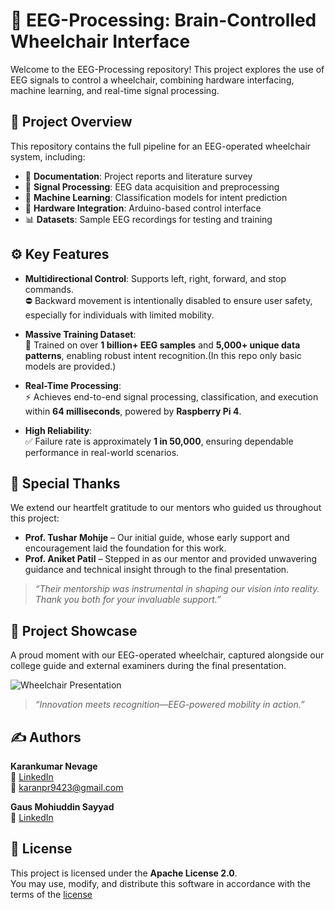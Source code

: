 # 🧠 EEG-Processing: Brain-Controlled Wheelchair Interface

Welcome to the EEG-Processing repository! This project explores the use of EEG signals to control a wheelchair, combining hardware interfacing, machine learning, and real-time signal processing.

## 📌 Project Overview

This repository contains the full pipeline for an EEG-operated wheelchair system, including:

- 📄 **Documentation**: Project reports and literature survey
- 🧠 **Signal Processing**: EEG data acquisition and preprocessing
- 🤖 **Machine Learning**: Classification models for intent prediction
- 🔧 **Hardware Integration**: Arduino-based control interface
- 📊 **Datasets**: Sample EEG recordings for testing and training

## ⚙️ Key Features

- **Multidirectional Control**: Supports left, right, forward, and stop commands.  
  ⛔ Backward movement is intentionally disabled to ensure user safety, especially for individuals with limited mobility.

- **Massive Training Dataset**:  
  🧠 Trained on over **1 billion+ EEG samples** and **5,000+ unique data patterns**, enabling robust intent recognition.(In this repo only basic models are provided.)

- **Real-Time Processing**:  
  ⚡ Achieves end-to-end signal processing, classification, and execution within **64 milliseconds**, powered by **Raspberry Pi 4**.

- **High Reliability**:  
  ✅ Failure rate is approximately **1 in 50,000**, ensuring dependable performance in real-world scenarios.

## 🙏 Special Thanks

We extend our heartfelt gratitude to our mentors who guided us throughout this project:

- **Prof. Tushar Mohije** – Our initial guide, whose early support and encouragement laid the foundation for this work.  
- **Prof. Aniket Patil** – Stepped in as our mentor and provided unwavering guidance and technical insight through to the final presentation.

> _“Their mentorship was instrumental in shaping our vision into reality. Thank you both for your invaluable support.”_


## 📸 Project Showcase

A proud moment with our EEG-operated wheelchair, captured alongside our college guide and external examiners during the final presentation.

![Wheelchair Presentation](https://media.licdn.com/dms/image/v2/D562DAQGdRsqTHGvR3Q/profile-treasury-image-shrink_800_800/profile-treasury-image-shrink_800_800/0/1733332754368?e=1757142000&v=beta&t=dXyAQrdFamvLJ3uPNJjlcWjLyGOqouO-5WZQy7pmCIY)

> _“Innovation meets recognition—EEG-powered mobility in action.”_

## ✍️ Authors

**Karankumar Nevage**  
🔗 [LinkedIn](https://www.linkedin.com/in/karankumar-nevage)  
📧 karanpr9423@gmail.com  

**Gaus Mohiuddin Sayyad**  
🔗 [LinkedIn](https://www.linkedin.com/in/gaus-mohiuddin-sayyad)

## 📄 License

This project is licensed under the **Apache License 2.0**.  
You may use, modify, and distribute this software in accordance with the terms of the [license](https://www.apache.org/licenses/LICENSE-2.0)

